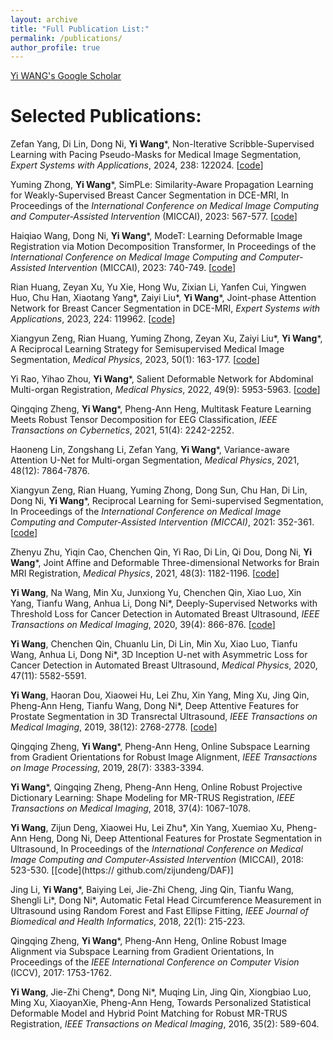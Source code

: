 ```yaml
---
layout: archive
title: "Full Publication List:"
permalink: /publications/
author_profile: true
---
```


[Yi WANG's Google Scholar](https://scholar.google.com.hk/citations?user=k2-vv-MAAAAJ&hl=zh-CN&oi=ao)


Selected Publications:
======
Zefan Yang, Di Lin, Dong Ni, **Yi Wang**\*, Non-Iterative Scribble-Supervised Learning with Pacing Pseudo-Masks for Medical Image Segmentation, _Expert Systems with Applications_, 2024, 238: 122024. [[code](https://github.com/zefanyang/pacingpseudo)]

Yuming Zhong, **Yi Wang**\*, SimPLe: Similarity-Aware Propagation Learning for Weakly-Supervised Breast Cancer Segmentation in DCE-MRI, In Proceedings of the _International Conference on Medical Image Computing and Computer-Assisted Intervention_ (MICCAI), 2023: 567-577. [[code](https://github.com/Abner228/SmileCode)]

Haiqiao Wang, Dong Ni, **Yi Wang**\*, ModeT: Learning Deformable Image Registration via Motion Decomposition Transformer, In Proceedings of the _International Conference on Medical Image Computing and Computer-Assisted Intervention_ (MICCAI), 2023: 740-749. [[code](https://github.com/ZAX130/SmileCode)]

Rian Huang, Zeyan Xu, Yu Xie, Hong Wu, Zixian Li, Yanfen Cui, Yingwen Huo, Chu Han, Xiaotang Yang\*, Zaiyi Liu\*, **Yi Wang**\*, Joint-phase Attention Network for Breast Cancer Segmentation in DCE-MRI, _Expert Systems with Applications_, 2023, 224: 119962. [[code](https://github.com/ryandok/JPA)]

Xiangyun Zeng, Rian Huang, Yuming Zhong, Zeyan Xu, Zaiyi Liu\*, **Yi Wang**\*, A Reciprocal Learning Strategy for Semisupervised Medical Image Segmentation, _Medical Physics_, 2023, 50(1): 163-177. [[code](https://github.com/XYZach/RLSSS)]

Yi Rao, Yihao Zhou, **Yi Wang**\*, Salient Deformable Network for Abdominal Multi-organ Registration, _Medical Physics_, 2022, 49(9): 5953-5963. [[code](https://github.com/Rrrfrr/Salient-Deformable-Network)]

Qingqing Zheng, **Yi Wang**\*, Pheng-Ann Heng, Multitask Feature Learning Meets Robust Tensor Decomposition for EEG Classification, _IEEE Transactions on Cybernetics_, 2021, 51(4): 2242-2252.

Haoneng Lin, Zongshang Li, Zefan Yang, **Yi Wang**\*, Variance-aware Attention U-Net for Multi-organ Segmentation, _Medical Physics_, 2021, 48(12): 7864-7876.

Xiangyun Zeng, Rian Huang, Yuming Zhong, Dong Sun, Chu Han, Di Lin, Dong Ni, **Yi Wang**\*, Reciprocal Learning for Semi-supervised Segmentation, In Proceedings of the _International Conference on Medical Image Computing and Computer-Assisted Intervention (MICCAI)_, 2021: 352-361. [[code](https://github.com/XYZach/RLSSS)]

Zhenyu Zhu, Yiqin Cao, Chenchen Qin, Yi Rao, Di Lin, Qi Dou, Dong Ni, **Yi Wang**\*, Joint Affine and Deformable Three-dimensional Networks for Brain MRI Registration, _Medical Physics_, 2021, 48(3): 1182-1196. [[code](https://github.com/zzy245328021/registration)]

**Yi Wang**, Na Wang, Min Xu, Junxiong Yu, Chenchen Qin, Xiao Luo, Xin Yang, Tianfu Wang, Anhua Li, Dong Ni\*, Deeply-Supervised Networks with Threshold Loss for Cancer Detection in Automated Breast Ultrasound, _IEEE Transactions on Medical Imaging_, 2020, 39(4): 866-876. [[code](https://github.com/nawang0226/abus_code)]

**Yi Wang**, Chenchen Qin, Chuanlu Lin, Di Lin, Min Xu, Xiao Luo, Tianfu Wang, Anhua Li, Dong Ni\*, 3D Inception U-net with Asymmetric Loss for Cancer Detection in Automated Breast Ultrasound, _Medical Physics_, 2020, 47(11): 5582-5591.

**Yi Wang**, Haoran Dou, Xiaowei Hu, Lei Zhu, Xin Yang, Ming Xu, Jing Qin, Pheng-Ann Heng, Tianfu Wang, Dong Ni\*, Deep Attentive Features for Prostate Segmentation in 3D Transrectal Ultrasound, _IEEE Transactions on Medical Imaging_, 2019, 38(12): 2768-2778. [[code](https://github.com/wulalago/DAF3D)]

Qingqing Zheng, **Yi Wang**\*, Pheng-Ann Heng, Online Subspace Learning from Gradient Orientations for Robust Image Alignment, _IEEE Transactions on Image Processing_, 2019, 28(7): 3383-3394.

**Yi Wang**\*, Qingqing Zheng, Pheng-Ann Heng, Online Robust Projective Dictionary Learning: Shape Modeling for MR-TRUS Registration, _IEEE Transactions on Medical Imaging_, 2018, 37(4): 1067-1078.

**Yi Wang**, Zijun Deng, Xiaowei Hu, Lei Zhu\*, Xin Yang, Xuemiao Xu, Pheng-Ann Heng, Dong Ni, Deep Attentional Features for Prostate Segmentation in Ultrasound, In Proceedings of the _International Conference on Medical Image Computing and Computer-Assisted Intervention_ (MICCAI), 2018: 523-530. [[code](https://
github.com/zijundeng/DAF)]

Jing Li, **Yi Wang**\*, Baiying Lei, Jie-Zhi Cheng, Jing Qin, Tianfu Wang, Shengli Li\*, Dong Ni\*, Automatic Fetal Head Circumference Measurement in Ultrasound using Random Forest and Fast Ellipse Fitting, _IEEE Journal of Biomedical and Health Informatics_, 2018, 22(1): 215-223.

Qingqing Zheng, **Yi Wang**\*, Pheng-Ann Heng, Online Robust Image Alignment via Subspace Learning from Gradient Orientations, In Proceedings of the _IEEE International Conference on Computer Vision_ (ICCV), 2017: 1753-1762.

**Yi Wang**, Jie-Zhi Cheng\*, Dong Ni\*, Muqing Lin, Jing Qin, Xiongbiao Luo, Ming Xu, XiaoyanXie, Pheng-Ann Heng, Towards Personalized Statistical Deformable Model and Hybrid Point Matching for Robust MR-TRUS Registration, _IEEE Transactions on Medical Imaging_, 2016, 35(2): 589-604.

